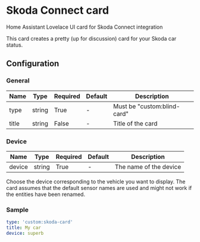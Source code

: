# Skoda Connect card
Home Assistant Lovelace UI card for Skoda Connect integration

This card creates a pretty (up for discussion) card for your Skoda car status.

## Configuration

### General

| Name | Type | Required | Default | Description
| ---- | ---- | -------- | ------- | -----------
| type | string | True | - | Must be "custom:blind-card"
| title | string | False | - | Title of the card

### Device
| Name | Type | Required | Default | Description
| ---- | ---- | -------- | ------- | -----------
| device | string | True | - | The name of the device

Choose the device corresponding to the vehicle you want to display.
The card assumes that the default sensor names are used and might not work if the entities have been renamed.

### Sample

```yaml
type: 'custom:skoda-card'
title: My car
device: superb
```
